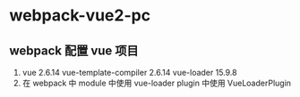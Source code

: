 # webpack-vue2-pc

## webpack 配置 vue 项目

1. vue 2.6.14 vue-template-compiler 2.6.14 vue-loader 15.9.8
2. 在 webpack 中 module 中使用 vue-loader plugin 中使用 VueLoaderPlugin
